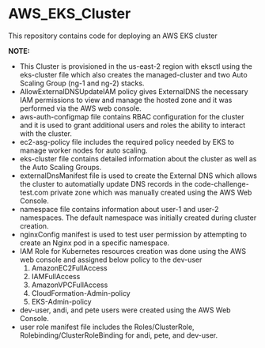 # AWS_EKS_Cluster
This repository contains code for deploying an AWS EKS cluster

__NOTE:__
- This Cluster is provisioned in the us-east-2 region with eksctl using the eks-cluster file which also creates the managed-cluster and two Auto Scaling Group (ng-1 and ng-2) stacks.
- AllowExternalDNSUpdateIAM policy gives ExternalDNS the necessary IAM permissions to view and manage the hosted zone and it was performed via the AWS web console.
- aws-auth-configmap file contains RBAC configuration for the cluster and it is used to grant additional users and roles the ability to interact with the cluster.
- ec2-asg-policy file includes the required policy needed by EKS to manage worker nodes for auto scaling. 
- eks-cluster file contains detailed information about the cluster as well as the Auto Scaling Groups.
- externalDnsManifest file is used to create the External DNS which allows the cluster to automatially update DNS records in the code-challenge-test.com private zone which was manually created using the AWS Web Console.
- namespace file contains information about user-1 and user-2 namespaces. The default namespace was initially created during cluster creation.
- nginxConfig manifest is used to test user permission by attempting to create an Nginx pod in a specific namespace.
- IAM Role for Kubernetes resources creation was done using the AWS web console and assigned below policy to the dev-user
  1. AmazonEC2FullAccess
  2. IAMFullAccess
  3. AmazonVPCFullAccess
  4. CloudFormation-Admin-policy
  5. EKS-Admin-policy
- dev-user, andi, and pete users were created using the AWS Web Console.
- user role manifest file includes the Roles/ClusterRole, Rolebinding/ClusterRoleBinding for andi, pete, and dev-user.
